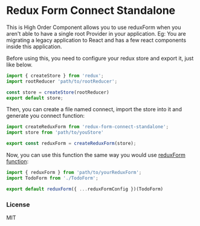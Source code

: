 # Redux Form Connect Standalone
This is High Order Component allows you to use reduxForm when you aren't able to have a single root Provider in your application. Eg: You are migrating a legacy application to React and has a few react components inside this application.

Before using this, you need to configure your redux store and export it, just like below.

```js
import { createStore } from 'redux';
import rootReducer 'path/to/rootReducer';

const store = createStore(rootReducer)
export default store;
```

Then, you can create a file named connect, import the store into it and generate you connect function:

```js
import createReduxForm from 'redux-form-connect-standalone';
import store from 'path/to/youStore'

export const reduxForm = createReduxForm(store);
```

Now, you can use this function the same way you would use [reduxForm function](https://github.com/erikras/redux-form/):

```jsx
import { reduxForm } from 'path/to/yourReduxForm';
import TodoForm from './TodoForm';

export default reduxForm({ ...reduxFormConfig })(TodoForm)
```


### License
MIT
